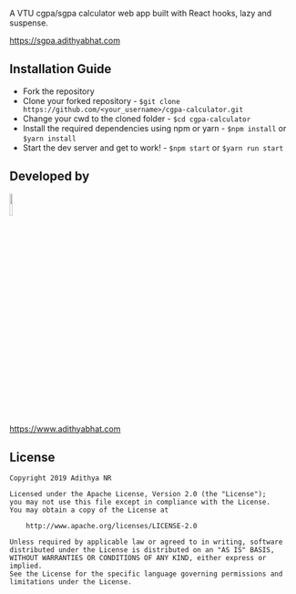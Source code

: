 A VTU cgpa/sgpa calculator web app built with React hooks, lazy and suspense.   

https://sgpa.adithyabhat.com  

## Installation Guide

* Fork the repository
* Clone your forked repository - `$git clone https://github.com/<your_username>/cgpa-calculator.git`
* Change your cwd to the cloned folder - `$cd cgpa-calculator`
* Install the required dependencies using npm or yarn - `$npm install` or `$yarn install`
* Start the dev server and get to work! - `$npm start` or `$yarn run start`

## Developed by

<img src="https://avatars1.githubusercontent.com/u/20818481?s=460&v=4" width="10%">  

https://www.adithyabhat.com  

## License

    Copyright 2019 Adithya NR

    Licensed under the Apache License, Version 2.0 (the "License");
    you may not use this file except in compliance with the License.
    You may obtain a copy of the License at

        http://www.apache.org/licenses/LICENSE-2.0

    Unless required by applicable law or agreed to in writing, software
    distributed under the License is distributed on an "AS IS" BASIS,
    WITHOUT WARRANTIES OR CONDITIONS OF ANY KIND, either express or implied.
    See the License for the specific language governing permissions and
    limitations under the License.